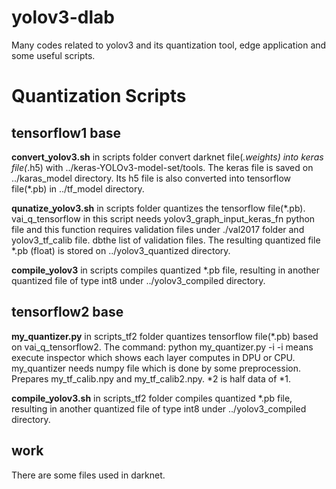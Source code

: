 # yolov3-dlab
Many codes related to yolov3 and its quantization tool, edge application and some useful scripts. 

# Quantization Scripts

## tensorflow1 base
  **convert_yolov3.sh** in scripts folder convert darknet file(*.weights) into keras file(*.h5) with ../keras-YOLOv3-model-set/tools. The keras file is saved on ../karas_model directory. Its h5 file is also converted into tensorflow file(*.pb) in ../tf_model directory.
  
  **qunatize_yolov3.sh** in scripts folder quantizes the tensorflow file(*.pb). vai_q_tensorflow in this script needs yolov3_graph_input_keras_fn python file and this function requires validation files under ./val2017 folder and yolov3_tf_calib file. dbthe list of validation files. The resulting quantized file *.pb (float) is stored on ../yolov3_quantized directory.
  
  **compile_yolov3** in scripts compiles quantized *.pb file, resulting in another quantized file of type int8 under ../yolov3_compiled directory.
  
## tensorflow2 base
  **my_quantizer.py** in scripts_tf2 folder quantizes tensorflow file(*.pb) based on vai_q_tensorflow2.
  The command:
    python my_quantizer.py -i
    -i means execute inspector which shows each layer computes in DPU or CPU.
    my_quantizer needs numpy file which is done by some preprocession. Prepares my_tf_calib.npy and my_tf_calib2.npy. *2 is half data of *1.
    
  **compile_yolov3.sh** in scripts_tf2 folder compiles quantized *.pb file, resulting in another quantized file of type int8 under ../yolov3_compiled directory.
  
## work
  There are some files used in darknet.
